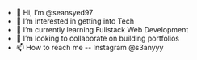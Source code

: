 - 👋 Hi, I’m @seansyed97
- 👀 I’m interested in getting into Tech
- 🌱 I’m currently learning Fullstack Web Development
- 💞️ I’m looking to collaborate on building portfolios
- 📫 How to reach me -- Instagram @s3anyyy

<!---
seansyed97/seansyed97 is a ✨ special ✨ repository because its `README.md` (this file) appears on your GitHub profile.
You can click the Preview link to take a look at your changes.
--->
